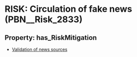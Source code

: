 # RISK: __Circulation of fake news__ (PBN__Risk_2833)

## Property: has_RiskMitigation

* [Validation of news sources](PBN__Mitigation_962)

